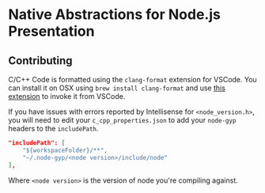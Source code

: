 # Native Abstractions for Node.js Presentation

## Contributing

C/C++ Code is formatted using the `clang-format` extension for VSCode.
You can install it on OSX using `brew install clang-format` and use [this extension](https://marketplace.visualstudio.com/items?itemName=xaver.clang-format) to invoke it from VSCode.

If you have issues with errors reported by Intellisense for `<node_version.h>`, you will need to edit your `c_cpp_properties.json` to add your `node-gyp` headers to the `includePath`.

```json
"includePath": [
    "${workspaceFolder}/**",
    "~/.node-gyp/<node version>/include/node"
],
```

Where `<node version>` is the version of node you're compiling against.
